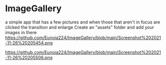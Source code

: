 # ImageGallery
a simple app that has a few pictures and when those that aren't in focus are clicked the transition and enlarge 
Create an "assets" folder and add your images in there
https://github.com/Eunoia224/ImageGallery/blob/main/Screenshot%202021-11-26%20205454.png

https://github.com/Eunoia224/ImageGallery/blob/main/Screenshot%202021-11-26%20205506.png
